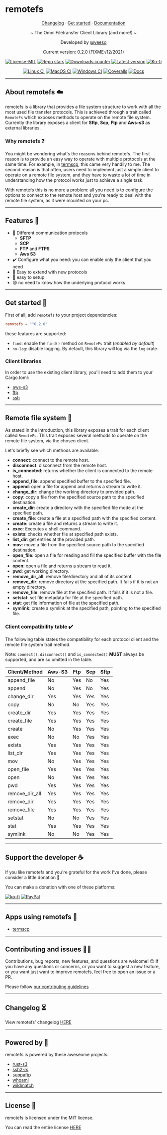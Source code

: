 # remotefs

<p align="center">
  <a href="https://veeso.github.io/remotefs/blob/main/CHANGELOG.md" target="_blank">Changelog</a>
  ·
  <a href="https://veeso.github.io/remotefs/#get-started" target="_blank">Get started</a>
  ·
  <a href="https://docs.rs/remotefs" target="_blank">Documentation</a>
</p>

<p align="center">~ The Omni Filetransfer Client Library (and more!) ~</p>

<p align="center">Developed by <a href="https://veeso.github.io/" target="_blank">@veeso</a></p>
<p align="center">Current version: 0.2.0 (FIXME:/12/2021)</p>

<p align="center">
  <a href="https://opensource.org/licenses/MIT"
    ><img
      src="https://img.shields.io/badge/License-MIT-teal.svg"
      alt="License-MIT"
  /></a>
  <a href="https://github.com/veeso/remotefs-rs/stargazers"
    ><img
      src="https://img.shields.io/github/stars/veeso/remotefs-rs.svg"
      alt="Repo stars"
  /></a>
  <a href="https://crates.io/crates/remotefs"
    ><img
      src="https://img.shields.io/crates/d/remotefs.svg"
      alt="Downloads counter"
  /></a>
  <a href="https://crates.io/crates/remotefs"
    ><img
      src="https://img.shields.io/crates/v/remotefs.svg"
      alt="Latest version"
  /></a>
  <a href="https://ko-fi.com/veeso">
    <img
      src="https://img.shields.io/badge/donate-ko--fi-red"
      alt="Ko-fi"
  /></a>
</p>
<p align="center">
  <a href="https://github.com/veeso/remotefs-rs/actions"
    ><img
      src="https://github.com/veeso/remotefs-rs/workflows/Linux/badge.svg"
      alt="Linux CI"
  /></a>
  <a href="https://github.com/veeso/remotefs-rs/actions"
    ><img
      src="https://github.com/veeso/remotefs-rs/workflows/MacOS/badge.svg"
      alt="MacOS CI"
  /></a>
  <a href="https://github.com/veeso/remotefs-rs/actions"
    ><img
      src="https://github.com/veeso/remotefs-rs/workflows/Windows/badge.svg"
      alt="Windows CI"
  /></a>
  <a href="https://coveralls.io/github/veeso/remotefs-rs"
    ><img
      src="https://coveralls.io/repos/github/veeso/remotefs-rs/badge.svg"
      alt="Coveralls"
  /></a>
  <a href="https://docs.rs/remotefs"
    ><img
      src="https://docs.rs/remotefs/badge.svg"
      alt="Docs"
  /></a>
</p>

---

## About remotefs ☁️

remotefs is a library that provides a file system structure to work with all the most used file transfer protocols.
This is achieved through a trait called `RemoteFs` which exposes methods to operate on the remote file system.
Currently the library exposes a client for **Sftp**, **Scp**, **Ftp** and **Aws-s3** as external libraries.

### Why remotefs ❓

You might be wondering what's the reasons behind remotefs.
The first reason is to provide an easy way to operate with multiple protocols at the same time.
For example, in [termscp](https://github.com/veeso/termscp), this came very handily to me.
The second reason is that often, users need to implement just a simple client to operate on a remote file system, and they have to waste a lot of time in understanding how the protocol works just to achieve a single task.

With remotefs this is no more a problem: all you need is to configure the options to connect to the remote host and you're ready to deal with the remote file system, as it were mounted on your pc.

---

## Features 🎁

- 📁  Different communication protocols
  - **SFTP**
  - **SCP**
  - **FTP** and **FTPS**
  - **Aws S3**
- ✔️ Configure what you need: you can enable only the client that you need
- 🤖 Easy to extend with new protocols
- 🚀 easy to setup
- 😄 no need to know how the underlying protocol works

---

## Get started 🚀

First of all, add `remotefs` to your project dependencies:

```toml
remotefs = "^0.2.0"
```

these features are supported:

- `find`: enable the `find()` method on `RemoteFs` trait (*enabled by default*)
- `no-log`: disable logging. By default, this library will log via the `log` crate.

### Client libraries

In order to use the existing client library, you'll need to add them to your Cargo.toml:

- [aws-s3](https://github.com/veeso/remotefs-rs-aws-s3)
- [ftp](https://github.com/veeso/remotefs-rs-ftp)
- [ssh](https://github.com/veeso/remotefs-rs-ssh)

---

## Remote file system 💾

As stated in the introduction, this library exposes a trait for each client called `RemoteFs`.
This trait exposes several methods to operate on the remote file system, via the chosen client.

Let's briefly see which methods are available:

- **connect**: connect to the remote host.
- **disconnect**: disconnect from the remote host.
- **is_connected**: returns whether the client is connected to the remote host.
- **append_file**: append specified buffer to the specified file.
- **append**: open a file for append and returns a stream to write it.
- **change_dir**: change the working directory to provided path.
- **copy**: copy a file from the specified source path to the specified destination.
- **create_dir**: create a directory with the specified file mode at the specified path.
- **create_file**: create a file at a specified path with the specified content.
- **create**: create a file and returns a stream to write it.
- **exec**: Executes a shell command.
- **exists**: checks whether file at specified path exists.
- **list_dir**: get entries at the provided path.
- **mov**: move a file from the specified source path to the specified destination.
- **open_file**: open a file for reading and fill the specified buffer with the file content.
- **open**: open a file and returns a stream to read it.
- **pwd**: get working directory.
- **remove_dir_all**: remove file/directory and all of its content.
- **remove_dir**: remove directory at the specified path. It fails if it is not an empty directory.
- **remove_file**: remove file at the specified path. It fails if it is not a file.
- **setstat**: set file metadata for file at the specified path.
- **stat**: get file information of file at the specified path.
- **symlink**: create a symlink at the specified path, pointing to the specified file.

### Client compatibility table ✔️

The following table states the compatibility for each protocol client and the remote file system trait method.

Note: `connect()`, `disconnect()` and `is_connected()` **MUST** always be supported, and are so omitted in the table.

| Client/Method  | Aws-S3 | Ftp | Scp | Sftp |
|----------------|--------|-----|-----|------|
| append_file    | No     | Yes | No  | Yes  |
| append         | No     | Yes | No  | Yes  |
| change_dir     | Yes    | Yes | Yes | Yes  |
| copy           | No     | No  | Yes | Yes  |
| create_dir     | Yes    | Yes | Yes | Yes  |
| create_file    | Yes    | Yes | Yes | Yes  |
| create         | No     | Yes | Yes | Yes  |
| exec           | No     | No  | Yes | Yes  |
| exists         | Yes    | Yes | Yes | Yes  |
| list_dir       | Yes    | Yes | Yes | Yes  |
| mov            | No     | Yes | Yes | Yes  |
| open_file      | Yes    | Yes | Yes | Yes  |
| open           | No     | Yes | Yes | Yes  |
| pwd            | Yes    | Yes | Yes | Yes  |
| remove_dir_all | Yes    | Yes | Yes | Yes  |
| remove_dir     | Yes    | Yes | Yes | Yes  |
| remove_file    | Yes    | Yes | Yes | Yes  |
| setstat        | No     | No  | Yes | Yes  |
| stat           | Yes    | Yes | Yes | Yes  |
| symlink        | No     | No  | Yes | Yes  |

---

## Support the developer ☕

If you like remotefs and you're grateful for the work I've done, please consider a little donation 🥳

You can make a donation with one of these platforms:

[![ko-fi](https://img.shields.io/badge/Ko--fi-F16061?style=for-the-badge&logo=ko-fi&logoColor=white)](https://ko-fi.com/veeso)
[![PayPal](https://img.shields.io/badge/PayPal-00457C?style=for-the-badge&logo=paypal&logoColor=white)](https://www.paypal.me/chrisintin)

---

## Apps using remotefs 🚀

- [termscp](https://github.com/veeso/termscp)

---

## Contributing and issues 🤝🏻

Contributions, bug reports, new features, and questions are welcome! 😉
If you have any questions or concerns, or you want to suggest a new feature, or you want just want to improve remotefs, feel free to open an issue or a PR.

Please follow [our contributing guidelines](CONTRIBUTING.md)

---

## Changelog ⏳

View remotefs' changelog [HERE](CHANGELOG.md)

---

## Powered by 💪

remotefs is powered by these aweseome projects:

- [rust-s3](https://github.com/durch/rust-s3)
- [ssh2-rs](https://github.com/alexcrichton/ssh2-rs)
- [suppaftp](https://github.com/veeso/suppaftp)
- [whoami](https://github.com/libcala/whoami)
- [wildmatch](https://github.com/becheran/wildmatch)

---

## License 📃

remotefs is licensed under the MIT license.

You can read the entire license [HERE](LICENSE)
